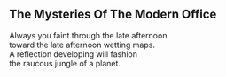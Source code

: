 The Mysteries Of The Modern Office
----------------------------------
Always you faint through the late afternoon  
toward the late afternoon wetting maps.  
A reflection developing will fashion  
the raucous jungle of a planet.  

